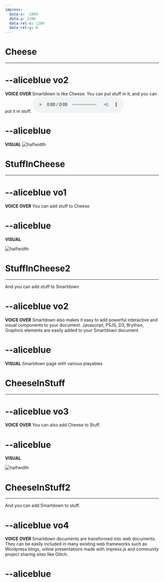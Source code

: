 ```yaml
---
impress:
  data-x: -1800
  data-y: 2200
  data-rel-x: 1200
  data-rel-y: 0
---
```


# Cheese
---

# --aliceblue vo2
**VOICE OVER**
Smartdown is like Cheese. You can put stuff in it; and you can put it in stuff. ![Smartdown Is Like Cheese](../audio/SmartdownIsLikeCheese.mp3)

# --aliceblue

**VISUAL**
![halfwidth](https://upload.wikimedia.org/wikipedia/commons/thumb/5/55/Kaasmarkt2_close.jpg/800px-Kaasmarkt2_close.jpg)


# StuffInCheese
---

# --aliceblue vo1
**VOICE OVER**
You can add stuff to Cheese
# --aliceblue
**VISUAL**

![halfwidth](https://harmanscheese.com/wp-content/uploads/crowley-cheese-hot-pepper-2.jpg)


# StuffInCheese2
---

And you can add stuff to Smartdown

# --aliceblue vo2
**VOICE OVER**
Smartdown also makes it easy to add powerful interactive and visual components to your document. Javascript, P5JS, D3, Brython, Graphviz elements are easily added to your Smartdown document.
# --aliceblue

**VISUAL**
Smartdown page with various playables


# CheeseInStuff
---

# --aliceblue vo3
**VOICE OVER**
You can also add Cheese to Stuff.
# --aliceblue

**VISUAL**

![halfwidth](https://harmanscheese.com/wp-content/uploads/crowley-cheese-hot-pepper-2.jpg)


# CheeseInStuff2
---

And you can add Smartdown to stuff.

# --aliceblue vo4
**VOICE OVER**
Smartdown documents are transformed into web documents. They can be easily included in many existing web frameworks such as Wordpress blogs, online presentations made with impress.js and community project sharing sites like Glitch.
# --aliceblue

